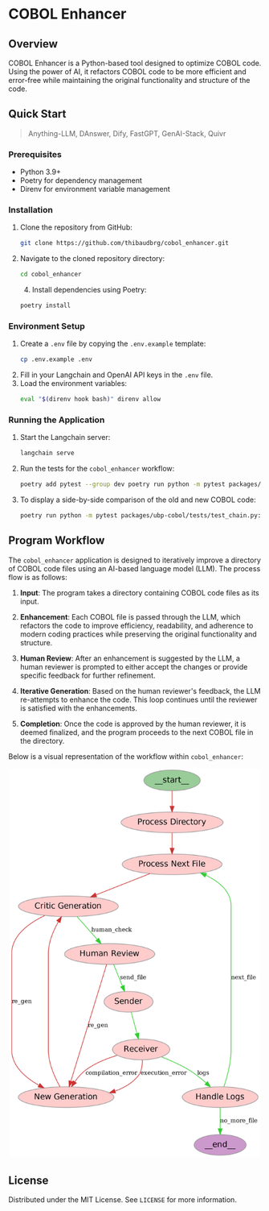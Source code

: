 # COBOL Enhancer

## Overview

COBOL Enhancer is a Python-based tool designed to optimize COBOL code. Using the power of AI, it refactors COBOL code to be more efficient and error-free while maintaining the original functionality and structure of the code.

## Quick Start
> Anything-LLM, DAnswer, Dify, FastGPT, GenAI-Stack, Quivr 
### Prerequisites

- Python 3.9+
- Poetry for dependency management
- Direnv for environment variable management

### Installation

1. Clone the repository from GitHub:
    ```bash
   git clone https://github.com/thibaudbrg/cobol_enhancer.git
    ```
3. Navigate to the cloned repository directory:
    ```bash
   cd cobol_enhancer
    ```
   4. Install dependencies using Poetry:
    ```bash
   poetry install
    ```

### Environment Setup

1. Create a `.env` file by copying the `.env.example` template:
    ```bash
   cp .env.example .env
    ```
2. Fill in your Langchain and OpenAI API keys in the `.env` file.
3. Load the environment variables:
    ```bash
   eval "$(direnv hook bash)" direnv allow
    ```

### Running the Application

1. Start the Langchain server:
    ```bash
    langchain serve
    ```
2. Run the tests for the `cobol_enhancer` workflow:
    ```bash
   poetry add pytest --group dev poetry run python -m pytest packages/ubp-cobol/tests/test_chain.py::test_workflow -s
    ```
3. To display a side-by-side comparison of the old and new COBOL code:
    ```bash
   poetry run python -m pytest packages/ubp-cobol/tests/test_chain.py::test_print_workflow -s
    ```

## Program Workflow

The `cobol_enhancer` application is designed to iteratively improve a directory of COBOL code files using an AI-based language model (LLM). The process flow is as follows:

1. **Input**: The program takes a directory containing COBOL code files as its input.

2. **Enhancement**: Each COBOL file is passed through the LLM, which refactors the code to improve efficiency, readability, and adherence to modern coding practices while preserving the original functionality and structure.

3. **Human Review**: After an enhancement is suggested by the LLM, a human reviewer is prompted to either accept the changes or provide specific feedback for further refinement.

4. **Iterative Generation**: Based on the human reviewer's feedback, the LLM re-attempts to enhance the code. This loop continues until the reviewer is satisfied with the enhancements.

5. **Completion**: Once the code is approved by the human reviewer, it is deemed finalized, and the program proceeds to the next COBOL file in the directory.


Below is a visual representation of the workflow within `cobol_enhancer`:

<p align="center">
  <img src="data/graph_image_own.png" alt="COBOL Enhancer Workflow" style="border-radius: 10px; width: 500px; height: auto;">
</p>

## License

Distributed under the MIT License. See `LICENSE` for more information.
